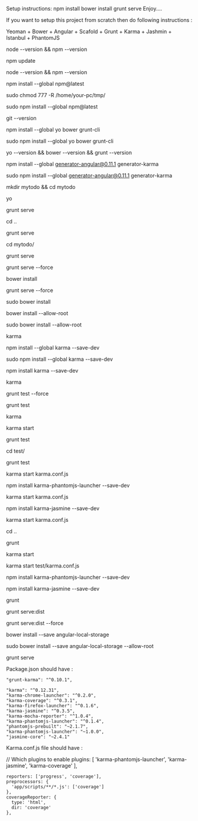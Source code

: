 
Setup instructions: 
npm install
bower install
grunt serve
Enjoy....

If you want to setup this project from scratch then do following instructions :

Yeoman + Bower + Angular + Scafold + Grunt + Karma + Jashmin + Istanbul + PhantomJS

  node --version && npm --version 
  
  npm update 
  
  node --version && npm --version 
  
  npm install --global npm@latest 
  
  sudo chmod 777 -R /home/your-pc/tmp/ 
  
  sudo npm install --global npm@latest 
  
  git --version 
  
  npm install --global yo bower grunt-cli 
  
  sudo npm install --global yo bower grunt-cli 
  
  yo --version && bower --version && grunt --version 
  
  npm install --global generator-angular@0.11.1 generator-karma 
  
  sudo npm install --global generator-angular@0.11.1 generator-karma 
  
  mkdir mytodo && cd mytodo 
  
  yo 
  
  grunt serve 
  
  cd .. 
  
  grunt serve 
  
  cd mytodo/ 
  
  grunt serve 
  
  grunt serve --force 
  
  bower install 
  
  grunt serve --force 
  
  sudo bower install 
  
  bower install --allow-root  
  
  sudo bower install --allow-root  
  
  karma 
  
  npm install --global karma --save-dev 
  
  sudo npm install --global karma --save-dev 
  
  npm install karma --save-dev 
  
  karma 
  
  grunt test --force 
  
  grunt test 
  
  karma 
  
  karma start 
  
  grunt test 
  
  cd test/ 
  
  grunt test 
  
  karma start karma.conf.js 
  
  npm install karma-phantomjs-launcher --save-dev 
  
  karma start karma.conf.js 
  
  npm install karma-jasmine --save-dev 
  
  karma start karma.conf.js 
  
   cd .. 
   
   grunt 
   
   karma start 
   
   karma start test/karma.conf.js
   
   npm install karma-phantomjs-launcher --save-dev 
   
   npm install karma-jasmine --save-dev 
   
   grunt 
   
   grunt serve:dist 
   
   grunt serve:dist --force 
   
   bower install --save angular-local-storage 
   
   sudo bower install --save angular-local-storage --allow-root 
   
   grunt serve


Package.json should have :

    "grunt-karma": "^0.10.1",
  
    "karma": "^0.12.31",
    "karma-chrome-launcher": "^0.2.0",
    "karma-coverage": "^0.3.1",
    "karma-firefox-launcher": "^0.1.6",
    "karma-jasmine": "^0.3.5",
    "karma-mocha-reporter": "^1.0.4",
    "karma-phantomjs-launcher": "^0.1.4",
    "phantomjs-prebuilt": "~2.1.7",
    "karma-phantomjs-launcher": "~1.0.0",
    "jasmine-core": "~2.4.1"

Karma.conf.js file should have : 

// Which plugins to enable
    plugins: [
      'karma-phantomjs-launcher',
      'karma-jasmine',
      'karma-coverage'
    ],

  
    

    reporters: ['progress', 'coverage'],  
    preprocessors: {  
      'app/scripts/**/*.js': ['coverage']
    },
    coverageReporter: {  
      type: 'html',
      dir: 'coverage'
    },
